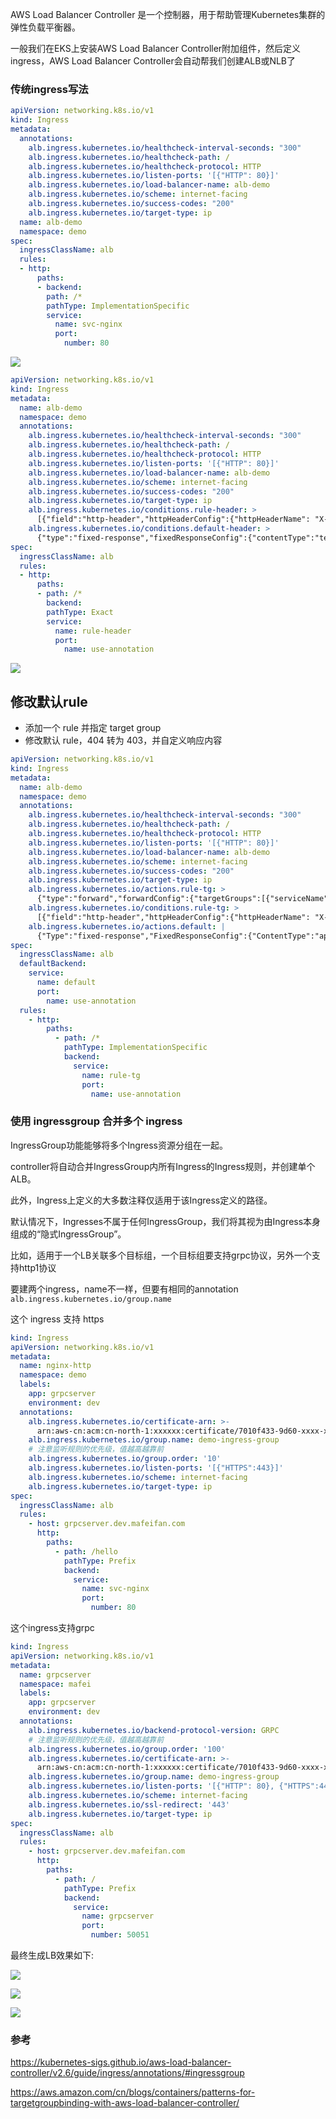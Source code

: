 AWS Load Balancer Controller 是一个控制器，用于帮助管理Kubernetes集群的弹性负载平衡器。

一般我们在EKS上安装AWS Load Balancer Controller附加组件，然后定义ingress，AWS Load Balancer Controller会自动帮我们创建ALB或NLB了


### 传统ingress写法

```yaml
apiVersion: networking.k8s.io/v1
kind: Ingress
metadata:
  annotations:
    alb.ingress.kubernetes.io/healthcheck-interval-seconds: "300"
    alb.ingress.kubernetes.io/healthcheck-path: /
    alb.ingress.kubernetes.io/healthcheck-protocol: HTTP
    alb.ingress.kubernetes.io/listen-ports: '[{"HTTP": 80}]'
    alb.ingress.kubernetes.io/load-balancer-name: alb-demo
    alb.ingress.kubernetes.io/scheme: internet-facing
    alb.ingress.kubernetes.io/success-codes: "200"
    alb.ingress.kubernetes.io/target-type: ip
  name: alb-demo
  namespace: demo
spec:
  ingressClassName: alb
  rules:
  - http:
      paths:
      - backend:
        path: /*
        pathType: ImplementationSpecific
        service:
          name: svc-nginx
          port:
            number: 80
```

![](https://pek3b.qingstor.com/hexo-blog/202405271135505.png)


```yaml
apiVersion: networking.k8s.io/v1
kind: Ingress
metadata:
  name: alb-demo
  namespace: demo
  annotations:
    alb.ingress.kubernetes.io/healthcheck-interval-seconds: "300"
    alb.ingress.kubernetes.io/healthcheck-path: /
    alb.ingress.kubernetes.io/healthcheck-protocol: HTTP
    alb.ingress.kubernetes.io/listen-ports: '[{"HTTP": 80}]'
    alb.ingress.kubernetes.io/load-balancer-name: alb-demo
    alb.ingress.kubernetes.io/scheme: internet-facing
    alb.ingress.kubernetes.io/success-codes: "200"
    alb.ingress.kubernetes.io/target-type: ip
    alb.ingress.kubernetes.io/conditions.rule-header: >
      [{"field":"http-header","httpHeaderConfig":{"httpHeaderName": "X-Customer-Header", "values":["202405271135505"]}},{"field":"path-pattern","pathPatternConfig":{"values":["/*"]}}]
    alb.ingress.kubernetes.io/conditions.default-header: >
      {"type":"fixed-response","fixedResponseConfig":{"contentType":"text/plain","statusCode":"403","messageBody":"Access Deny, please contact to cndevops@x.com"}}
spec:
  ingressClassName: alb
  rules:
  - http:
      paths:
      - path: /*
        backend:
        pathType: Exact
        service:
          name: rule-header
          port:
            name: use-annotation
```

![](https://pek3b.qingstor.com/hexo-blog/202405271149140.png)

## 修改默认rule
* 添加一个 rule 并指定 target group
* 修改默认 rule，404 转为 403，并自定义响应内容

```yaml
apiVersion: networking.k8s.io/v1
kind: Ingress
metadata:
  name: alb-demo
  namespace: demo
  annotations:
    alb.ingress.kubernetes.io/healthcheck-interval-seconds: "300"
    alb.ingress.kubernetes.io/healthcheck-path: /
    alb.ingress.kubernetes.io/healthcheck-protocol: HTTP
    alb.ingress.kubernetes.io/listen-ports: '[{"HTTP": 80}]'
    alb.ingress.kubernetes.io/load-balancer-name: alb-demo
    alb.ingress.kubernetes.io/scheme: internet-facing
    alb.ingress.kubernetes.io/success-codes: "200"
    alb.ingress.kubernetes.io/target-type: ip
    alb.ingress.kubernetes.io/actions.rule-tg: >
      {"type":"forward","forwardConfig":{"targetGroups":[{"serviceName":"svc-nginx","servicePort":"80"}]}}
    alb.ingress.kubernetes.io/conditions.rule-tg: >
      [{"field":"http-header","httpHeaderConfig":{"httpHeaderName": "X-DEMO-Header", "values":["1234567"]}}]
    alb.ingress.kubernetes.io/actions.default: |
      {"Type":"fixed-response","FixedResponseConfig":{"ContentType":"application/json","StatusCode":"403","MessageBody":"{ \"code\" : 403, \"message\" : \"Access deny, please contact to cndevops@demo.com\"  }"}}
spec:
  ingressClassName: alb
  defaultBackend:
    service:
      name: default
      port:
        name: use-annotation
  rules:
    - http:
        paths:
          - path: /*
            pathType: ImplementationSpecific
            backend:
              service:
                name: rule-tg
                port:
                  name: use-annotation
```


### 使用 ingressgroup 合并多个 ingress
IngressGroup功能能够将多个Ingress资源分组在一起。

controller将自动合并IngressGroup内所有Ingress的Ingress规则，并创建单个ALB。

此外，Ingress上定义的大多数注释仅适用于该Ingress定义的路径。

默认情况下，Ingresses不属于任何IngressGroup，我们将其视为由Ingress本身组成的“隐式IngressGroup”。

比如，适用于一个LB关联多个目标组，一个目标组要支持grpc协议，另外一个支持http1协议

要建两个ingress，name不一样，但要有相同的annotation `alb.ingress.kubernetes.io/group.name`

这个 ingress 支持 https
```yaml
kind: Ingress
apiVersion: networking.k8s.io/v1
metadata:
  name: nginx-http
  namespace: demo
  labels:
    app: grpcserver
    environment: dev
  annotations:
    alb.ingress.kubernetes.io/certificate-arn: >-
      arn:aws-cn:acm:cn-north-1:xxxxxx:certificate/7010f433-9d60-xxxx-xxxx-ecbcd772e3ad
    alb.ingress.kubernetes.io/group.name: demo-ingress-group
    # 注意监听规则的优先级，值越高越靠前
    alb.ingress.kubernetes.io/group.order: '10'
    alb.ingress.kubernetes.io/listen-ports: '[{"HTTPS":443}]'
    alb.ingress.kubernetes.io/scheme: internet-facing
    alb.ingress.kubernetes.io/target-type: ip
spec:
  ingressClassName: alb
  rules:
    - host: grpcserver.dev.mafeifan.com
      http:
        paths:
          - path: /hello
            pathType: Prefix
            backend:
              service:
                name: svc-nginx
                port:
                  number: 80
```

这个ingress支持grpc
```yaml
kind: Ingress
apiVersion: networking.k8s.io/v1
metadata:
  name: grpcserver
  namespace: mafei
  labels:
    app: grpcserver
    environment: dev
  annotations:
    alb.ingress.kubernetes.io/backend-protocol-version: GRPC
    # 注意监听规则的优先级，值越高越靠前
    alb.ingress.kubernetes.io/group.order: '100'
    alb.ingress.kubernetes.io/certificate-arn: >-
      arn:aws-cn:acm:cn-north-1:xxxxxx:certificate/7010f433-9d60-xxxx-xxxx-ecbcd772e3ad
    alb.ingress.kubernetes.io/group.name: demo-ingress-group
    alb.ingress.kubernetes.io/listen-ports: '[{"HTTP": 80}, {"HTTPS":443}]'
    alb.ingress.kubernetes.io/scheme: internet-facing
    alb.ingress.kubernetes.io/ssl-redirect: '443'
    alb.ingress.kubernetes.io/target-type: ip
spec:
  ingressClassName: alb
  rules:
    - host: grpcserver.dev.mafeifan.com
      http:
        paths:
          - path: /
            pathType: Prefix
            backend:
              service:
                name: grpcserver
                port:
                  number: 50051
```


最终生成LB效果如下:

![](https://pek3b.qingstor.com/hexo-blog/202408152143721.png)

![](https://pek3b.qingstor.com/hexo-blog/202408152144217.png)

![](https://pek3b.qingstor.com/hexo-blog/202408152144717.png)

### 参考

https://kubernetes-sigs.github.io/aws-load-balancer-controller/v2.6/guide/ingress/annotations/#ingressgroup

https://aws.amazon.com/cn/blogs/containers/patterns-for-targetgroupbinding-with-aws-load-balancer-controller/
